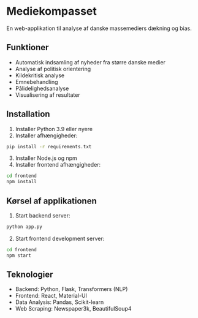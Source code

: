 # Mediekompasset

En web-applikation til analyse af danske massemediers dækning og bias.

## Funktioner

- Automatisk indsamling af nyheder fra større danske medier
- Analyse af politisk orientering
- Kildekritisk analyse
- Emnebehandling
- Pålidelighedsanalyse
- Visualisering af resultater

## Installation

1. Installer Python 3.9 eller nyere
2. Installer afhængigheder:
```bash
pip install -r requirements.txt
```
3. Installer Node.js og npm
4. Installer frontend afhængigheder:
```bash
cd frontend
npm install
```

## Kørsel af applikationen

1. Start backend server:
```bash
python app.py
```

2. Start frontend development server:
```bash
cd frontend
npm start
```

## Teknologier

- Backend: Python, Flask, Transformers (NLP)
- Frontend: React, Material-UI
- Data Analysis: Pandas, Scikit-learn
- Web Scraping: Newspaper3k, BeautifulSoup4
